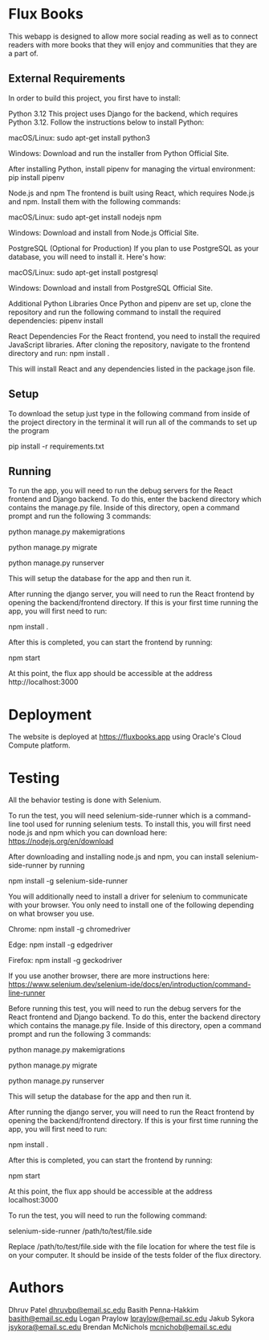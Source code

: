 # Flux Books

This webapp is designed to allow more social reading as well as to connect readers with more books that they will enjoy and communities that they are a part of.


## External Requirements
In order to build this project, you first have to install:

Python 3.12
This project uses Django for the backend, which requires Python 3.12. Follow the instructions below to install Python:

macOS/Linux:
sudo apt-get install python3

Windows:
Download and run the installer from Python Official Site.

After installing Python, install pipenv for managing the virtual environment:
pip install pipenv

Node.js and npm
The frontend is built using React, which requires Node.js and npm. Install them with the following commands:

macOS/Linux:
sudo apt-get install nodejs npm

Windows:
Download and install from Node.js Official Site.

PostgreSQL (Optional for Production)
If you plan to use PostgreSQL as your database, you will need to install it. Here's how:

macOS/Linux:
sudo apt-get install postgresql

Windows:
Download and install from PostgreSQL Official Site.

Additional Python Libraries
Once Python and pipenv are set up, clone the repository and run the following command to install the required dependencies:
pipenv install

React Dependencies
For the React frontend, you need to install the required JavaScript libraries. After cloning the repository, navigate to the frontend directory and run:
npm install .

This will install React and any dependencies listed in the package.json file.

## Setup

To download the setup just type in the following command from inside of the project directory in the terminal it will run all of the commands to set up the program

pip install -r requirements.txt

## Running

To run the app, you will need to run the debug servers for the React frontend and Django backend. To do this,
enter the backend directory which contains the manage.py file. Inside of this directory, open a command prompt and run the following 3 commands:

python manage.py makemigrations

python manage.py migrate

python manage.py runserver

This will setup the database for the app and then run it.

After running the django server, you will need to run the React frontend by opening the backend/frontend directory.
If this is your first time running the app, you will first need to run:

npm install .

After this is completed, you can start the frontend by running:

npm start

At this point, the flux app should be accessible at the address http://localhost:3000

# Deployment

The website is deployed at https://fluxbooks.app using Oracle's Cloud Compute platform.

# Testing

All the behavior testing is done with Selenium.

To run the test, you will need selenium-side-runner which is a command-line tool used for running selenium tests. To install this, you will first need
node.js and npm which you can download here: https://nodejs.org/en/download

After downloading and installing node.js and npm, you can install selenium-side-runner by running 

npm install -g selenium-side-runner

You will additionally need to install a driver for selenium to communicate with your browser. You only need to install one of the following depending on what browser
you use.

Chrome: 
npm install -g chromedriver

Edge: 
npm install -g edgedriver

Firefox: 
npm install -g geckodriver

If you use another browser, there are more instructions here: https://www.selenium.dev/selenium-ide/docs/en/introduction/command-line-runner

Before running this test, you will need to run the debug servers for the React frontend and Django backend. To do this,
enter the backend directory which contains the manage.py file. Inside of this directory, open a command prompt and run the following 3 commands:

python manage.py makemigrations

python manage.py migrate

python manage.py runserver

This will setup the database for the app and then run it.

After running the django server, you will need to run the React frontend by opening the backend/frontend directory.
If this is your first time running the app, you will first need to run:

npm install .

After this is completed, you can start the frontend by running:

npm start

At this point, the flux app should be accessible at the address localhost:3000

To run the test, you will need to run the following command:

selenium-side-runner /path/to/test/file.side

Replace /path/to/test/file.side with the file location for where the test file is on your computer. It should be inside of the tests folder of the flux directory.

# Authors

Dhruv Patel dhruvbp@email.sc.edu
Basith Penna-Hakkim basith@email.sc.edu
Logan Praylow lpraylow@email.sc.edu
Jakub Sykora jsykora@email.sc.edu
Brendan McNichols mcnichob@email.sc.edu
